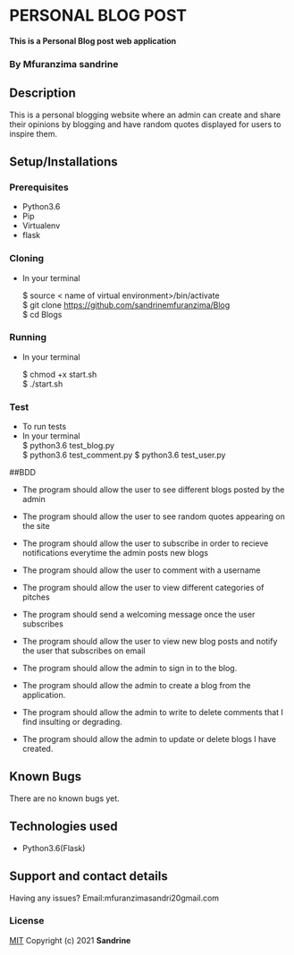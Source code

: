 # PERSONAL BLOG POST

#### This is a Personal Blog post web application

### By **Mfuranzima sandrine**
##  Description

This is a personal blogging website where an admin can create and share their opinions by blogging and have random quotes displayed for users to inspire them.

## Setup/Installations

### Prerequisites
* Python3.6
* Pip
* Virtualenv
* flask

### Cloning

* In your terminal <br>

    $ source < name of virtual environment>/bin/activate<br>
    $ git clone https://github.com/sandrinemfuranzima/Blog<br>
    $ cd Blogs

### Running

 * In your terminal<br>

     $ chmod +x start.sh <br>
     $ ./start.sh

### Test

* To run tests
* In your terminal<br>
  $ python3.6 test_blog.py<br>
  $ python3.6 test_comment.py
  $ python3.6 test_user.py


##BDD
* The program should allow the user to see different blogs posted by the admin
* The program should allow the user to see random quotes appearing on the site 
* The program should allow the user to subscribe in order to recieve notifications everytime the admin posts new blogs
* The program should allow the user to comment with a username
* The program should allow the user to view different categories of pitches
* The program should send a welcoming message once the user subscribes 
* The program should allow the user to view new blog posts and notify the user that subscribes on email


* The program should allow the admin to sign in to the blog.
* The program should allow the admin to create a blog from the application.
* The program should allow the admin to write to delete comments that I find insulting or degrading.
* The program should allow the admin to update or delete blogs I have created.

## Known Bugs

There are no known bugs yet.

## Technologies used

* Python3.6(Flask)

## Support and contact details

Having any issues?
Email:mfuranzimasandri20gmail.com


### License

[MIT](https://choosealicense.com/licenses/mit/)
Copyright (c) 2021 **Sandrine**
